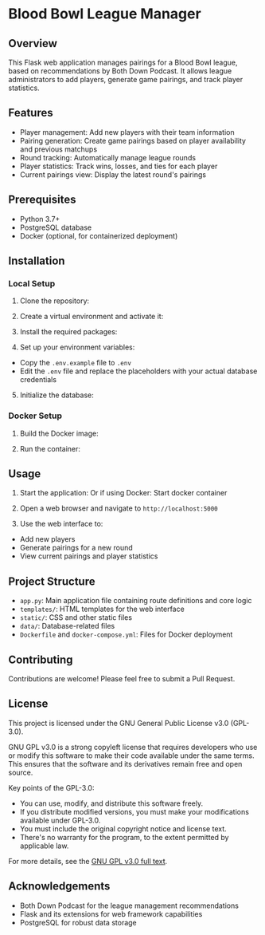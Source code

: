 # Blood Bowl League Manager

## Overview
This Flask web application manages pairings for a Blood Bowl league, based on recommendations by Both Down Podcast. It allows league administrators to add players, generate game pairings, and track player statistics.

## Features
- Player management: Add new players with their team information
- Pairing generation: Create game pairings based on player availability and previous matchups
- Round tracking: Automatically manage league rounds
- Player statistics: Track wins, losses, and ties for each player
- Current pairings view: Display the latest round's pairings

## Prerequisites
- Python 3.7+
- PostgreSQL database
- Docker (optional, for containerized deployment)

## Installation

### Local Setup
1. Clone the repository:

2. Create a virtual environment and activate it:

3. Install the required packages:

4. Set up your environment variables:
- Copy the `.env.example` file to `.env`
- Edit the `.env` file and replace the placeholders with your actual database credentials

5. Initialize the database:

### Docker Setup
1. Build the Docker image:

2. Run the container:

## Usage
1. Start the application:
Or if using Docker:
Start docker container
2. Open a web browser and navigate to `http://localhost:5000`

3. Use the web interface to:
- Add new players
- Generate pairings for a new round
- View current pairings and player statistics

## Project Structure
- `app.py`: Main application file containing route definitions and core logic
- `templates/`: HTML templates for the web interface
- `static/`: CSS and other static files
- `data/`: Database-related files
- `Dockerfile` and `docker-compose.yml`: Files for Docker deployment

## Contributing
Contributions are welcome! Please feel free to submit a Pull Request.

## License
This project is licensed under the GNU General Public License v3.0 (GPL-3.0).

GNU GPL v3.0 is a strong copyleft license that requires developers who use or modify this software to make their code available under the same terms. This ensures that the software and its derivatives remain free and open source.

Key points of the GPL-3.0:
- You can use, modify, and distribute this software freely.
- If you distribute modified versions, you must make your modifications available under GPL-3.0.
- You must include the original copyright notice and license text.
- There's no warranty for the program, to the extent permitted by applicable law.

For more details, see the [GNU GPL v3.0 full text](https://www.gnu.org/licenses/gpl-3.0.en.html).
## Acknowledgements
- Both Down Podcast for the league management recommendations
- Flask and its extensions for web framework capabilities
- PostgreSQL for robust data storage
